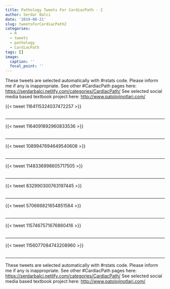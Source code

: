 ```yaml
---
title: Pathology Tweets For CardiacPath - 2
author: Serdar Balci
date: '2019-08-21'
slug: tweetsForCardiacPath2
categories:
  - R
  - tweets
  - pathology
  - CardiacPath
tags: []
image:
  caption: ''
  focal_point: ''
---
```



These tweets are selected automatically with #rstats code. Please inform me if any is inappropriate.
See other #CardiacPath pages here: https://serdarbalci.netlify.com/categories/CardiacPath/ 
See selected social media based textbook project here: http://www.patolojinotlari.com/

{{< tweet 1164115324037472257 >}}
<br>
<br>
<hr>
{{< tweet 1164091892960833536 >}}
<br>
<br>
<hr>
{{< tweet 1089947694649540608 >}}
<br>
<br>
<hr>
{{< tweet 1148336998605717505 >}}
<br>
<br>
<hr>
{{< tweet 832990300763197445 >}}
<br>
<br>
<hr>
{{< tweet 570666821654851584 >}}
<br>
<br>
<hr>
{{< tweet 1157467571676860416 >}}
<br>
<br>
<hr>
{{< tweet 1156077084743208960 >}}
<br>
<br>
<hr>


These tweets are selected automatically with #rstats code. Please inform me if any is inappropriate.
See other #CardiacPath pages here: https://serdarbalci.netlify.com/categories/CardiacPath/ 
See selected social media based textbook project here: http://www.patolojinotlari.com/
